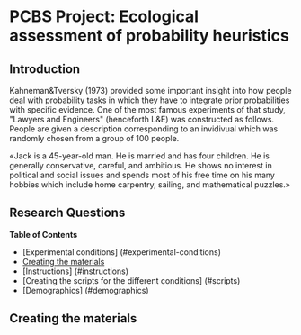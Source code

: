 PCBS Project: Ecological assessment of probability heuristics
============================================================================================
## Introduction 
Kahneman&Tversky (1973) provided some important insight into how people deal with probability tasks in which they have to integrate prior probabilities with specific evidence. One of the most famous experiments of that study, "Lawyers and Engineers" (henceforth L&E) was constructed as follows. People are given a description corresponding to an invidivual which was randomly chosen from a group of 100 people. 

  «Jack is a 45-year-old man. He is married and has four children. He is generally conservative, careful, and ambitious. He       shows no interest in political and social issues and spends most of his free time on his many hobbies which include home  carpentry, sailing, and mathematical puzzles.»


## Research Questions ##


<!-- markdown-toc start - Don't edit this section. Run M-x markdown-toc-refresh-toc -->
**Table of Contents**

- [Experimental conditions] (#experimental-conditions) 
 - [Creating the materials](#creating-the-materials)
- [Instructions] (#instructions)
- [Creating the scripts for the different conditions] (#scripts)
- [Demographics] (#demographics)
  

<!-- markdown-toc end -->

## Creating the materials

